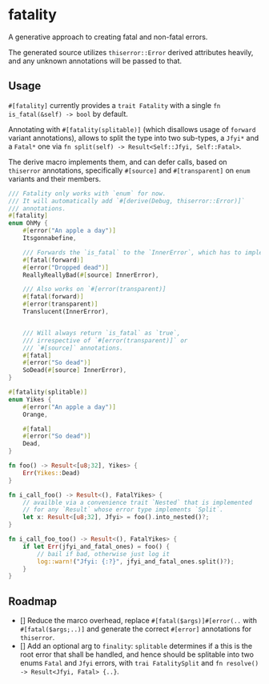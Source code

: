 # fatality

A generative approach to creating fatal and non-fatal errors.

The generated source utilizes `thiserror::Error` derived attributes heavily,
and any unknown annotations will be passed to that.


## Usage

`#[fatality]` currently provides a `trait Fatality` with a single `fn is_fatal(&self) -> bool` by default.

Annotating with `#[fatality(splitable)]` (which disallows usage of `forward` variant annotations), allows to split the type into two sub-types, a `Jfyi*` and a `Fatal*` one via `fn split(self) -> Result<Self::Jfyi, Self::Fatal>`.


The derive macro implements them, and can defer calls, based on `thiserror` annotations, specifically
`#[source]` and `#[transparent]` on `enum` variants and their members.

```rust
/// Fatality only works with `enum` for now.
/// It will automatically add `#[derive(Debug, thiserror::Error)]`
/// annotations.
#[fatality]
enum OhMy {
    #[error("An apple a day")]
    Itsgonnabefine,

    /// Forwards the `is_fatal` to the `InnerError`, which has to implement `trait Fatality` as well.
    #[fatal(forward)]
    #[error("Dropped dead")]
    ReallyReallyBad(#[source] InnerError),

    /// Also works on `#[error(transparent)]
    #[fatal(forward)]
    #[error(transparent)]
    Translucent(InnerError),


    /// Will always return `is_fatal` as `true`,
    /// irrespective of `#[error(transparent)]` or
    /// `#[source]` annotations.
    #[fatal]
    #[error("So dead")]
    SoDead(#[source] InnerError),
}
```

```rust
#[fatality(splitable)]
enum Yikes {
    #[error("An apple a day")]
    Orange,

    #[fatal]
    #[error("So dead")]
    Dead,
}

fn foo() -> Result<[u8;32], Yikes> {
    Err(Yikes::Dead)
}

fn i_call_foo() -> Result<(), FatalYikes> {
    // availble via a convenience trait `Nested` that is implemented
    // for any `Result` whose error type implements `Split`.
    let x: Result<[u8;32], Jfyi> = foo().into_nested()?;
}

fn i_call_foo_too() -> Result<(), FatalYikes> {
    if let Err(jfyi_and_fatal_ones) = foo() {
        // bail if bad, otherwise just log it
        log::warn!("Jfyi: {:?}", jfyi_and_fatal_ones.split()?);
    }
}
```

## Roadmap

* [] Reduce the marco overhead, replace `#[fatal($args)]#[error(..` with `#[fatal($args;..)]` and generate the correct `#[error]` annotations for `thiserror`.
* [] Add an optional arg to `finality`: `splitable` determines if a this is the root error that shall be handled, and hence should be splitable into two enums `Fatal` and `Jfyi` errors, with `trai FatalitySplit` and `fn resolve() -> Result<Jfyi, Fatal> {..}`.
